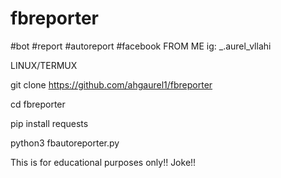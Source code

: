 # fbreporter
#bot #report #autoreport #facebook
FROM ME
ig: _.aurel_vllahi

LINUX/TERMUX

git clone https://github.com/ahgaurel1/fbreporter

cd fbreporter

pip install requests

python3 fbautoreporter.py

This is for educational purposes only!!
Joke!!










